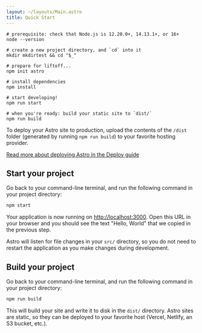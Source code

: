 ```yaml
---
layout: ~/layouts/Main.astro
title: Quick Start
---
```


```shell
# prerequisite: check that Node.js is 12.20.0+, 14.13.1+, or 16+
node --version

# create a new project directory, and `cd` into it
mkdir mkdirtest && cd "$_"

# prepare for liftoff...
npm init astro

# install dependencies
npm install

# start developing!
npm run start

# when you're ready: build your static site to `dist/`
npm run build
```

To deploy your Astro site to production, upload the contents of the `/dist` folder (generated by running `npm run build`) to your favorite hosting provider.

[Read more about deploying Astro in the Deploy guide](/guides/deploy)

## Start your project

Go back to your command-line terminal, and run the following command in your project directory:

```bash
npm start
```

Your application is now running on [http://localhost:3000](http://localhost:3000). Open this URL in your browser and you should see the text "Hello, World" that we copied in the previous step.

Astro will listen for file changes in your `src/` directory, so you do not need to restart the application as you make changes during development.

## Build your project

Go back to your command-line terminal, and run the following command in your project directory:

```bash
npm run build
```

This will build your site and write it to disk in the `dist/` directory. Astro sites are static, so they can be deployed to your favorite host (Vercel, Netlify, an S3 bucket, etc.).

